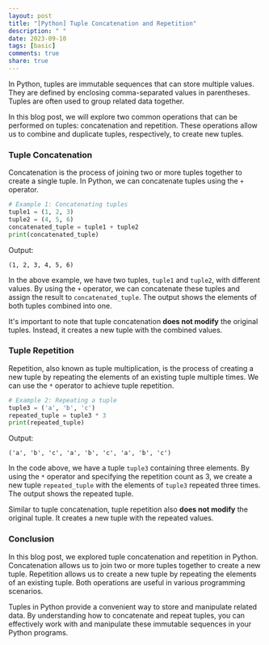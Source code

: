 ```yaml
---
layout: post
title: "[Python] Tuple Concatenation and Repetition"
description: " "
date: 2023-09-10
tags: [basic]
comments: true
share: true
---
```


In Python, tuples are immutable sequences that can store multiple values. They are defined by enclosing comma-separated values in parentheses. Tuples are often used to group related data together.

In this blog post, we will explore two common operations that can be performed on tuples: concatenation and repetition. These operations allow us to combine and duplicate tuples, respectively, to create new tuples.

### Tuple Concatenation

Concatenation is the process of joining two or more tuples together to create a single tuple. In Python, we can concatenate tuples using the `+` operator.

```python
# Example 1: Concatenating tuples
tuple1 = (1, 2, 3)
tuple2 = (4, 5, 6)
concatenated_tuple = tuple1 + tuple2
print(concatenated_tuple)
```

Output:
```
(1, 2, 3, 4, 5, 6)
```

In the above example, we have two tuples, `tuple1` and `tuple2`, with different values. By using the `+` operator, we can concatenate these tuples and assign the result to `concatenated_tuple`. The output shows the elements of both tuples combined into one.

It's important to note that tuple concatenation **does not modify** the original tuples. Instead, it creates a new tuple with the combined values.

### Tuple Repetition

Repetition, also known as tuple multiplication, is the process of creating a new tuple by repeating the elements of an existing tuple multiple times. We can use the `*` operator to achieve tuple repetition.

```python
# Example 2: Repeating a tuple
tuple3 = ('a', 'b', 'c')
repeated_tuple = tuple3 * 3
print(repeated_tuple)
```

Output:
```
('a', 'b', 'c', 'a', 'b', 'c', 'a', 'b', 'c')
```

In the code above, we have a tuple `tuple3` containing three elements. By using the `*` operator and specifying the repetition count as 3, we create a new tuple `repeated_tuple` with the elements of `tuple3` repeated three times. The output shows the repeated tuple.

Similar to tuple concatenation, tuple repetition also **does not modify** the original tuple. It creates a new tuple with the repeated values.

### Conclusion

In this blog post, we explored tuple concatenation and repetition in Python. Concatenation allows us to join two or more tuples together to create a new tuple. Repetition allows us to create a new tuple by repeating the elements of an existing tuple. Both operations are useful in various programming scenarios.

Tuples in Python provide a convenient way to store and manipulate related data. By understanding how to concatenate and repeat tuples, you can effectively work with and manipulate these immutable sequences in your Python programs.